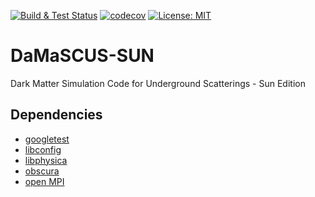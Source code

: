 [![Build & Test Status](https://github.com/temken/DaMaSCUS-SUN/workflows/Build%20&%20Tests/badge.svg)](https://github.com/temken/DaMaSCUS-SUN/actions)
[![codecov](https://codecov.io/gh/temken/DaMaSCUS-SUN/branch/master/graph/badge.svg)](https://codecov.io/gh/temken/DaMaSCUS-SUN)
[![License: MIT](https://img.shields.io/badge/License-MIT-blue.svg)](https://opensource.org/licenses/MIT)

# DaMaSCUS-SUN
Dark Matter Simulation Code for Underground Scatterings - Sun Edition

## Dependencies

- [googletest](https://github.com/google/googletest)
- [libconfig](https://github.com/hyperrealm/libconfig)
- [libphysica](https://github.com/temken/libphysica)
- [obscura](https://github.com/temken/obscura)
- [open MPI](https://www.open-mpi.org/)